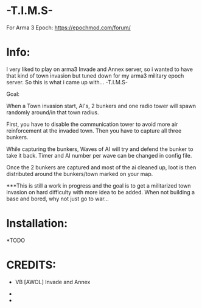 # -T.I.M.S-

For Arma 3 Epoch: https://epochmod.com/forum/

# Info:

I very liked to play on arma3 Invade and Annex server, so i wanted to have that kind of town invasion but tuned down for my arma3 military epoch server.
So this is what i came up with... -T.I.M.S-

Goal: 

When a Town invasion start, AI's, 2 bunkers and one radio tower will spawn randomly around/in that town radius. 

First, you have to disable the communication tower to avoid more air reinforcement at the invaded town. Then you have to capture all three bunkers.

While capturing the bunkers, Waves of AI will try and defend the bunker to take it back. Timer and AI number per wave can be changed in config file.

Once the 2 bunkers are captured and most of the ai cleaned up, loot is then distributed around the bunkers/town marked on your map.

***This is still a work in progress and the goal is to get a militarized town invasion on hard difficulty with more idea to be added. When not building a base and bored, why not just go to war...

# Installation:

*TODO

# CREDITS:

* VB [AWOL] Invade and Annex

*

*
